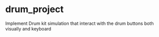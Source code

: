 # drum_project
Implement Drum kit simulation that interact with the drum buttons both visually and keyboard
